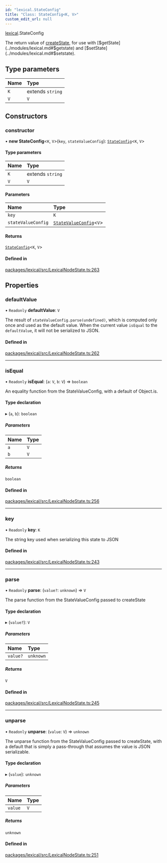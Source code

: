```yaml
---
id: "lexical.StateConfig"
title: "Class: StateConfig<K, V>"
custom_edit_url: null
---
```


[lexical](../modules/lexical.md).StateConfig

The return value of [createState](../modules/lexical.md#createstate), for use with
[$getState](../modules/lexical.md#$getstate) and [$setState](../modules/lexical.md#$setstate).

## Type parameters

| Name | Type |
| :------ | :------ |
| `K` | extends `string` |
| `V` | `V` |

## Constructors

### constructor

• **new StateConfig**\<`K`, `V`\>(`key`, `stateValueConfig`): [`StateConfig`](lexical.StateConfig.md)\<`K`, `V`\>

#### Type parameters

| Name | Type |
| :------ | :------ |
| `K` | extends `string` |
| `V` | `V` |

#### Parameters

| Name | Type |
| :------ | :------ |
| `key` | `K` |
| `stateValueConfig` | [`StateValueConfig`](../interfaces/lexical.StateValueConfig.md)\<`V`\> |

#### Returns

[`StateConfig`](lexical.StateConfig.md)\<`K`, `V`\>

#### Defined in

[packages/lexical/src/LexicalNodeState.ts:263](https://github.com/QubitPi/lexical/tree/main/packages/lexical/src/LexicalNodeState.ts#L263)

## Properties

### defaultValue

• `Readonly` **defaultValue**: `V`

The result of `stateValueConfig.parse(undefined)`, which is computed only
once and used as the default value. When the current value `isEqual` to
the `defaultValue`, it will not be serialized to JSON.

#### Defined in

[packages/lexical/src/LexicalNodeState.ts:262](https://github.com/QubitPi/lexical/tree/main/packages/lexical/src/LexicalNodeState.ts#L262)

___

### isEqual

• `Readonly` **isEqual**: (`a`: `V`, `b`: `V`) => `boolean`

An equality function from the StateValueConfig, with a default of
Object.is.

#### Type declaration

▸ (`a`, `b`): `boolean`

##### Parameters

| Name | Type |
| :------ | :------ |
| `a` | `V` |
| `b` | `V` |

##### Returns

`boolean`

#### Defined in

[packages/lexical/src/LexicalNodeState.ts:256](https://github.com/QubitPi/lexical/tree/main/packages/lexical/src/LexicalNodeState.ts#L256)

___

### key

• `Readonly` **key**: `K`

The string key used when serializing this state to JSON

#### Defined in

[packages/lexical/src/LexicalNodeState.ts:243](https://github.com/QubitPi/lexical/tree/main/packages/lexical/src/LexicalNodeState.ts#L243)

___

### parse

• `Readonly` **parse**: (`value?`: `unknown`) => `V`

The parse function from the StateValueConfig passed to createState

#### Type declaration

▸ (`value?`): `V`

##### Parameters

| Name | Type |
| :------ | :------ |
| `value?` | `unknown` |

##### Returns

`V`

#### Defined in

[packages/lexical/src/LexicalNodeState.ts:245](https://github.com/QubitPi/lexical/tree/main/packages/lexical/src/LexicalNodeState.ts#L245)

___

### unparse

• `Readonly` **unparse**: (`value`: `V`) => `unknown`

The unparse function from the StateValueConfig passed to createState,
with a default that is simply a pass-through that assumes the value is
JSON serializable.

#### Type declaration

▸ (`value`): `unknown`

##### Parameters

| Name | Type |
| :------ | :------ |
| `value` | `V` |

##### Returns

`unknown`

#### Defined in

[packages/lexical/src/LexicalNodeState.ts:251](https://github.com/QubitPi/lexical/tree/main/packages/lexical/src/LexicalNodeState.ts#L251)
